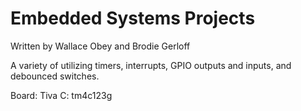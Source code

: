 # Embedded Systems Projects

Written by Wallace Obey and Brodie Gerloff


A variety of utilizing timers, interrupts, GPIO outputs and inputs, and debounced switches.

Board: Tiva C: tm4c123g
